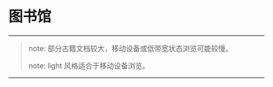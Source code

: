 # 图书馆
---

> note: 部分古籍文档较大，移动设备或低带宽状态浏览可能较慢。
>
> note: light 风格适合于移动设备浏览。

---


<script  type="text/javascript" src="list.js"></script>

<script type="text/javascript" src="/assets/date.js"></script>

<script type="text/javascript" src="/assets/common.js"></script>

<script type="text/javascript">
    window.onload = function() {
        var span = document.createElement("span");
        var table = document.getElementsByClassName("main-content")[0];
        showList(list, table);
        showDate(span);
        table.appendChild(span);
    }
	cleanPage();
</script>

